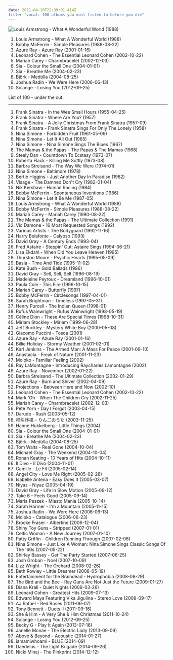 ```yaml
---
date: 2021-04-10T22:39:01.414Z
title: "vocal: 100 albums you must listen to before you die"
---
```

![Louis Armstrong - What A Wonderful World (1988)](http://coverartarchive.org/release/7613c3c2-ed6f-44ab-84ba-3240dbabcb7f/19719747104-500.jpg "Louis Armstrong - What A Wonderful World (1988)")
<ol class="albums">
<li data-cover="http://coverartarchive.org/release/7613c3c2-ed6f-44ab-84ba-3240dbabcb7f/19719747104-500.jpg" data-tags="jazz" role="button">Louis Armstrong - What A Wonderful World (1988)</li>
<li data-cover="https://img.discogs.com/N0yLwGB1N62q6L1sBZX0T-eJ_O8=/fit-in/600x595/filters:strip_icc():format(jpeg):mode_rgb():quality(90)/discogs-images/R-6339568-1416841014-5652.jpeg.jpg" data-tags="jazz, a cappella, vocal, reggae" role="button">Bobby McFerrin - Simple Pleasures (1988-08-22)</li>
<li data-cover="http://coverartarchive.org/release/e02ccb17-e073-4439-a38c-a5008e1bcead/22576180833-500.jpg" data-tags="female vocalists, 00s" role="button">Azure Ray - Azure Ray (2001-01-16)</li>
<li data-cover="http://coverartarchive.org/release/e6050473-005e-43c4-a92b-2b5a19e3d85b/27487453451-500.jpg" data-tags="leonard cohen" role="button">Leonard Cohen - The Essential Leonard Cohen (2002-10-22)</li>
<li data-cover="http://coverartarchive.org/release/c9d5ef78-b211-4b79-a69a-9ad6b9057c02/15458769817-500.jpg" data-tags="pop, rnb" role="button">Mariah Carey - Charmbracelet (2002-12-03)</li>
<li data-cover="http://coverartarchive.org/release/6ca7f4c7-e62c-4bc6-97cd-04b25f90b512/8250118267-500.jpg" data-tags="chillout, sia, female vocalists" role="button">Sia - Colour the Small One (2004-01-01)</li>
<li data-cover="https://img.discogs.com/MonuDtSdUCOc_FyDFv4BaNugvoI=/fit-in/600x592/filters:strip_icc():format(jpeg):mode_rgb():quality(90)/discogs-images/R-244419-1227222364.jpeg.jpg" data-tags="electronic, downtempo" role="button">Sia - Breathe Me (2004-02-23)</li>
<li data-cover="http://coverartarchive.org/release/5c24e649-4e52-4f57-90c9-8275149706c0/7794274920-500.jpg" data-tags="experimental" role="button">Björk - Medúlla (2004-08-25)</li>
<li data-cover="https://img.discogs.com/XvPfiUyNYnGMcQ3sgYiddCGTqLc=/fit-in/453x450/filters:strip_icc():format(jpeg):mode_rgb():quality(90)/discogs-images/R-2735564-1299014714.jpeg.jpg" data-tags="acoustic, folk, joshua radin" role="button">Joshua Radin - We Were Here (2006-06-13)</li>
<li data-cover="https://img.discogs.com/th6a34wKj46CoQ7pomOh3XuQA_k=/fit-in/500x498/filters:strip_icc():format(jpeg):mode_rgb():quality(90)/discogs-images/R-4034108-1353032647-8366.jpeg.jpg" data-tags="rnb" role="button">Solange - Losing You (2012-09-25)</li>
</ol>
List of 100 - under the cut.
<!-- more -->

_________________

<ol class="albums">
<li data-cover="http://coverartarchive.org/release/881f621c-618c-48da-80a8-50380996fe15/18485861293-500.jpg" data-tags="jazz, vocal jazz, 50s" role="button">
Frank Sinatra - In the Wee Small Hours (1955-04-25)
</li>
<li data-cover="https://via.placeholder.com/450" data-tags="vocal, jazz, easy listening, traditional pop, vocal jazz, 50s, traditional, sinatra, classic pop, classic jazz, old favorites, capitol records, 50s albums, franck sinatra" role="button">
Frank Sinatra - Where Are You? (1957)
</li>
<li data-cover="http://coverartarchive.org/release/b20ae32a-7008-49c7-9e30-a0825bc49e0b/13161146770-500.jpg" data-tags="christmas" role="button">
Frank Sinatra - A Jolly Christmas From Frank Sinatra (1957-09)
</li>
<li data-cover="http://coverartarchive.org/release/c8943160-c4a9-4840-9fc5-19a05b53a00f/8697790128-500.jpg" data-tags="vocal jazz, vocal, jazz, 50s" role="button">
Frank Sinatra - Frank Sinatra Sings For Only The Lonely (1958)
</li>
<li data-cover="http://coverartarchive.org/release/ae2d389d-faaf-40f2-82be-3530a5edc373/2403164716-500.jpg" data-tags="jazz, soul, 60s, blues" role="button">
Nina Simone - Forbidden Fruit (1961-05-09)
</li>
<li data-cover="http://coverartarchive.org/release/d83db609-0db9-4860-9c3d-3ff7140c8ae5/8732547313-500.jpg" data-tags="vocal, jazz, 60s, torch songs, standards" role="button">
Nina Simone - Let It All Out (1965)
</li>
<li data-cover="http://coverartarchive.org/release/06bfbef3-f65b-4043-965d-0a6342567b83/4427849114-500.jpg" data-tags="60s" role="button">
Nina Simone - Nina Simone Sings The Blues (1967)
</li>
<li data-cover="https://img.discogs.com/iRGmMiAzd5qXs_YxuehXkv9hH-o=/fit-in/600x450/filters:strip_icc():format(jpeg):mode_rgb():quality(90)/discogs-images/R-3383876-1579193061-2811.jpeg.jpg" data-tags="60s" role="button">
The Mamas & the Papas - The Papas & The Mamas (1968)
</li>
<li data-cover="https://img.discogs.com/7idxMRMZmdYjVlxrITv-ynxh6yE=/fit-in/600x600/filters:strip_icc():format(jpeg):mode_rgb():quality(90)/discogs-images/R-10686817-1546367036-5135.jpeg.jpg" data-tags="70s" role="button">
Steely Dan - Countdown To Ecstasy (1973-07)
</li>
<li data-cover="http://coverartarchive.org/release/adcbf081-fc55-30b1-a958-d0ff1500ee58/18080485648-500.jpg" data-tags="soul" role="button">
Roberta Flack - Killing Me Softly (1973-08)
</li>
<li data-cover="http://coverartarchive.org/release/297b5fd9-654c-3eb7-a41e-40fc4ae011c7/9800946084-500.jpg" data-tags="jazz, 70s, easy listening" role="button">
Barbra Streisand - The Way We Were (1974-01)
</li>
<li data-cover="http://coverartarchive.org/release/a0faffc8-e678-4fcb-a45b-2a6a7a3e53a3/3763345582-500.jpg" data-tags="jazz, jazz vocal" role="button">
Nina Simone - Baltimore (1978)
</li>
<li data-cover="https://img.discogs.com/uGu-auaEyLSdmgkZtb4k_TjGHQU=/fit-in/600x600/filters:strip_icc():format(jpeg):mode_rgb():quality(90)/discogs-images/R-3690369-1504711889-1105.jpeg.jpg" data-tags="vocal, songs" role="button">
Bertie Higgins - Just Another Day In Paradise (1982)
</li>
<li data-cover="http://coverartarchive.org/release/c354b401-7722-4297-a26b-0822953fa829/14592166258-500.jpg" data-tags="new wave" role="button">
Visage - The Damned Don't Cry (1982-01-04)
</li>
<li data-cover="https://img.discogs.com/3uZgSt_SrYjrbMdq2GURj1H54XM=/fit-in/594x586/filters:strip_icc():format(jpeg):mode_rgb():quality(90)/discogs-images/R-478981-1335477478.jpeg.jpg" data-tags="new wave, electronic, 80s, synthpop" role="button">
Nik Kershaw - Human Racing (1984)
</li>
<li data-cover="http://coverartarchive.org/release/5ba43590-25c6-4d4f-98c1-0780133f264e/3768695787-500.jpg" data-tags="vocal, jazz, vocal improvisation" role="button">
Bobby McFerrin - Spontaneous Inventions (1986)
</li>
<li data-cover="http://coverartarchive.org/release/acd398e8-997a-490c-b415-0812bf322a4e/6925988014-500.jpg" data-tags="vocal, female, female vocalists, blues, rhythm and blues, nina simone, simone, dr nina simone, ffff" role="button">
Nina Simone - Let It Be Me (1987-05)
</li>
<li data-cover="http://coverartarchive.org/release/7613c3c2-ed6f-44ab-84ba-3240dbabcb7f/19719747104-500.jpg" data-tags="jazz" role="button">
Louis Armstrong - What A Wonderful World (1988)
</li>
<li data-cover="https://img.discogs.com/N0yLwGB1N62q6L1sBZX0T-eJ_O8=/fit-in/600x595/filters:strip_icc():format(jpeg):mode_rgb():quality(90)/discogs-images/R-6339568-1416841014-5652.jpeg.jpg" data-tags="jazz, a cappella, vocal, reggae" role="button">
Bobby McFerrin - Simple Pleasures (1988-08-22)
</li>
<li data-cover="http://coverartarchive.org/release/698fa1f0-6e8c-42a0-a1dd-9558d0d521ee/1637729272-500.jpg" data-tags="pop" role="button">
Mariah Carey - Mariah Carey (1990-08-22)
</li>
<li data-cover="https://img.discogs.com/9bggwcwlt_JGfCck1JWPlZR4BTU=/fit-in/550x546/filters:strip_icc():format(jpeg):mode_rgb():quality(90)/discogs-images/R-5981301-1408001819-9735.jpeg.jpg" data-tags="vocal, pop, 60s, 70s, usa, american, oldies, harmony, compilation, west coast pop" role="button">
The Mamas & the Papas - The Ultimate Collection (1991)
</li>
<li data-cover="https://img.discogs.com/-3mFS6brCur3657bA_V_atyy1MQ=/fit-in/600x607/filters:strip_icc():format(jpeg):mode_rgb():quality(90)/discogs-images/R-12642908-1539190599-3671.jpeg.jpg" data-tags="vocal, traditional pop, romantic, reflective, smooth, earnest, dramatic, elegant, showtunes, crooners, sophisticated, warm, poignant, relaxation, lush, sentimental, soothing, joyous, cast recordings, show tunes, refined, theatrical, gutsy, in love, reserved, romantic evening, vocal pop, dinner ambiance, american popular song, vic damone, vic soothest veteran sings the great love song, vic veteran smooth romantic sings great love songs, vic damone sings the great love songs" role="button">
Vic Damone - 16 Most Requested Songs (1992)
</li>
<li data-cover="https://img.discogs.com/YWhTL89qO40kEZDvCJdhnicP0JI=/fit-in/300x300/filters:strip_icc():format(jpeg):mode_rgb():quality(90)/discogs-images/R-18162550-1617623871-6631.jpeg.jpg" data-tags="90s" role="button">
Various Artists - The Bodyguard (1992-11-16)
</li>
<li data-cover="http://coverartarchive.org/release/00fc827f-a445-4808-b60d-c3eec3aeb275/25343949413-500.jpg" data-tags="calypso" role="button">
Harry Belafonte - Calypso (1993)
</li>
<li data-cover="http://coverartarchive.org/release/83ea0b9c-ceca-3401-80c9-f304a92c7bb8/10457937400-500.jpg" data-tags="singer-songwriter" role="button">
David Gray - A Century Ends (1993-04)
</li>
<li data-cover="http://coverartarchive.org/release/1471ebae-5c08-4dac-998e-3f61b1e4825a/8145405220-500.jpg" data-tags="swing, jazz" role="button">
Fred Astaire - Steppin' Out: Astaire Sings (1994-06-21)
</li>
<li data-cover="https://img.discogs.com/809teSq15pUN26NBc3TGqRlDCgs=/fit-in/250x250/filters:strip_icc():format(jpeg):mode_rgb():quality(90)/discogs-images/R-7492635-1442598738-1923.jpeg.jpg" data-tags="jazz" role="button">
Lisa Ekdahl - When Did You Leave Heaven (1995)
</li>
<li data-cover="http://coverartarchive.org/release/9fa55952-6970-4759-ab71-e35d46e83ccb/24397543462-500.jpg" data-tags="avantgarde, indie, experimental" role="button">
Thurston Moore - Psychic Hearts (1995-05-09)
</li>
<li data-cover="https://img.discogs.com/H8NtsjaLvEXsECyByvSmkeiIUXs=/fit-in/600x604/filters:strip_icc():format(jpeg):mode_rgb():quality(90)/discogs-images/R-1795296-1467739923-6944.jpeg.jpg" data-tags="80s, smooth jazz" role="button">
Basia - Time And Tide (1995-11-02)
</li>
<li data-cover="http://coverartarchive.org/release/871d0918-11d5-44ca-8d85-60be8efe2e6c/15026833938-500.jpg" data-tags="vocal, alternative rock, singer-songwriter, pop rock" role="button">
Kate Bush - Gold Ballads (1996)
</li>
<li data-cover="http://coverartarchive.org/release/8322188f-232a-45a0-9ee6-7d8ce49295d8/21687491741-500.jpg" data-tags="vocal, folk, ireland, the longlist, david gray, paracuandoquieradormir" role="button">
David Gray - Sell, Sell, Sell (1996-08-19)
</li>
<li data-cover="http://coverartarchive.org/release/f2865eae-c669-4c93-854d-34559ce86298/14265603119-500.jpg" data-tags="jazz, female vocalists" role="button">
Madeleine Peyroux - Dreamland (1996-10-01)
</li>
<li data-cover="http://coverartarchive.org/release/c990f56f-29fc-4207-a4a1-7b91143e78ab/3052348850-500.jpg" data-tags="rock, female vocalists" role="button">
Paula Cole - This Fire (1996-10-15)
</li>
<li data-cover="http://coverartarchive.org/release/ca0f7485-b03e-4be5-afda-3e587e062efb/3938634835-500.jpg" data-tags="pop, rnb" role="button">
Mariah Carey - Butterfly (1997)
</li>
<li data-cover="http://coverartarchive.org/release/297c65dc-a426-41db-94a8-b2e961ae8b1b/4426813169-500.jpg" data-tags="vocal, jazz" role="button">
Bobby McFerrin - Circlesongs (1997-04-01)
</li>
<li data-cover="http://coverartarchive.org/release/9af39462-c1a0-4c45-b1c9-300ba2490f6a/4155878252-500.jpg" data-tags="vocal, female vocalists, female" role="button">
Sarah Brightman - Timeless (1997-05-31)
</li>
<li data-cover="https://img.discogs.com/n22kioyzg7YXR6v5CPo8OquTOMI=/fit-in/500x501/filters:strip_icc():format(jpeg):mode_rgb():quality(90)/discogs-images/R-11961715-1525550823-6700.jpeg.jpg" data-tags="baroque" role="button">
Henry Purcell - The Indian Queen (1998-01)
</li>
<li data-cover="http://coverartarchive.org/release/e241946c-efac-4e3f-bc29-78cb639cc45c/5038322350-500.jpg" data-tags="singer-songwriter, 90s" role="button">
Rufus Wainwright - Rufus Wainwright (1998-05-19)
</li>
<li data-cover="https://img.discogs.com/qcu4InFyNC16nBkhgsVdSutOlTU=/fit-in/500x487/filters:strip_icc():format(jpeg):mode_rgb():quality(90)/discogs-images/R-9557779-1482729909-2391.jpeg.jpg" data-tags="christmas" role="button">
Céline Dion - These Are Special Times (1998-10-31)
</li>
<li data-cover="http://coverartarchive.org/release/7f3b542b-5269-4b50-b129-59e3d9909152/20669273636-500.jpg" data-tags="chillout, vocal, pop, female vocalists, new age, crossover, easy" role="button">
Miriam Stockley - Miriam (1999-06-28)
</li>
<li data-cover="https://via.placeholder.com/450" data-tags="live" role="button">
Jeff Buckley - Mystery White Boy (2000-05-08)
</li>
<li data-cover="https://via.placeholder.com/450" data-tags="opera, tosca" role="button">
Giacomo Puccini - Tosca (2001)
</li>
<li data-cover="http://coverartarchive.org/release/e02ccb17-e073-4439-a38c-a5008e1bcead/22576180833-500.jpg" data-tags="female vocalists, 00s" role="button">
Azure Ray - Azure Ray (2001-01-16)
</li>
<li data-cover="https://img.discogs.com/pNOBtQFxmZJ7psjAKXtTec2IP7c=/fit-in/600x337/filters:strip_icc():format(jpeg):mode_rgb():quality(90)/discogs-images/R-7449381-1441720265-8061.jpeg.jpg" data-tags="jazz, blues" role="button">
Billie Holiday - Stormy Weather (2001-02-01)
</li>
<li data-cover="http://coverartarchive.org/release/9684c702-d5e9-4827-9e11-b124de44af4b/4397354155-500.jpg" data-tags="classical, choral, karljenkins" role="button">
Karl Jenkins - The Armed Man: A Mass For Peace (2001-09-10)
</li>
<li data-cover="http://coverartarchive.org/release/5a772b9e-cd00-472a-8e11-fa7c3af82d80/18956006311-500.jpg" data-tags="pop" role="button">
Anastacia - Freak of Nature (2001-11-23)
</li>
<li data-cover="https://img.discogs.com/ZgfcaZUMhB1rJZXVJGs-4_pmDhw=/fit-in/500x500/filters:strip_icc():format(jpeg):mode_rgb():quality(90)/discogs-images/R-155878-1239093405.jpeg.jpg" data-tags="chillout, vocal, trip hop, female vocalist, great groove, where are my headphones, where is my bong, weightlifting music, beats for days, kkmuza, has me dancing even now, spiotr, lubi sie, tany tany" role="button">
Moloko - Familiar Feeling (2002)
</li>
<li data-cover="https://img.discogs.com/dPOQdzlRWMvXfwXXBEjHqsayZOM=/fit-in/170x169/filters:strip_icc():format(jpeg):mode_rgb():quality(90)/discogs-images/R-8863445-1470338217-1907.jpeg.jpg" data-tags="ray lamontagne" role="button">
Ray LaMontagne - Introducing Raycharles Lamontagne (2002)
</li>
<li data-cover="https://img.discogs.com/47xuNForVmL8VhFijNcP3PhgP6U=/fit-in/600x594/filters:strip_icc():format(jpeg):mode_rgb():quality(90)/discogs-images/R-716025-1493787625-5590.jpeg.jpg" data-tags="female vocalists" role="button">
Azure Ray - November (2002-01-22)
</li>
<li data-cover="https://img.discogs.com/PIpu7tNvdbHr3cBlZdo-zlK-p1g=/fit-in/600x573/filters:strip_icc():format(jpeg):mode_rgb():quality(90)/discogs-images/R-2938016-1599284969-9697.jpeg.jpg" data-tags="vocal, pop, traditional pop, greatest hits, evergreen, barbara streisand" role="button">
Barbra Streisand - The Ultimate Collection (2002-01-29)
</li>
<li data-cover="http://coverartarchive.org/release/65106183-2eb1-48e4-907f-3876f3183324/23777691533-500.jpg" data-tags="indie, female vocalists" role="button">
Azure Ray - Burn and Shiver (2002-04-09)
</li>
<li data-cover="http://coverartarchive.org/release/c35361b1-79a1-4b52-9c93-4d40a29368b0/27292980196-500.jpg" data-tags="disco, nu jazz, chillout, electronic, vocal, house, acid jazz, lounge, laidback, funky, deep house, subtle production" role="button">
Projections - Between Here and Now (2002-10)
</li>
<li data-cover="http://coverartarchive.org/release/e6050473-005e-43c4-a92b-2b5a19e3d85b/27487453451-500.jpg" data-tags="leonard cohen" role="button">
Leonard Cohen - The Essential Leonard Cohen (2002-10-22)
</li>
<li data-cover="https://img.discogs.com/28415784b9210344a4a62ec6cd31adb2d01b3637/images/spacer.gif" data-tags="classic rock, electronic, electronica, vocal, dance, new wave, synth pop, techno, synthpop, german" role="button">
Mark 'Oh - When The Children Cry (2002-11-25)
</li>
<li data-cover="http://coverartarchive.org/release/c9d5ef78-b211-4b79-a69a-9ad6b9057c02/15458769817-500.jpg" data-tags="pop, rnb" role="button">
Mariah Carey - Charmbracelet (2002-12-03)
</li>
<li data-cover="https://img.discogs.com/HdRs06o4r4ZDOWSFsb5jmVpTxfk=/fit-in/600x606/filters:strip_icc():format(jpeg):mode_rgb():quality(90)/discogs-images/R-870780-1167552374.jpeg.jpg" data-tags="indie" role="button">
Pete Yorn - Day I Forgot (2003-04-15)
</li>
<li data-cover="https://img.discogs.com/lCcXkUQ3G6nD7sbHKMaqW5jYc0U=/fit-in/298x300/filters:strip_icc():format(jpeg):mode_rgb():quality(90)/discogs-images/R-322385-1100938422.jpg.jpg" data-tags="trance" role="button">
Darude - Rush (2003-05-12)
</li>
<li data-cover="https://via.placeholder.com/450" data-tags="vocal, japanese, j-pop, ringo shina" role="button">
椎名林檎 - りんごのうた (2003-11-25)
</li>
<li data-cover="http://coverartarchive.org/release/5839ebed-ffe9-43f9-99c4-a4288643c809/14824380200-500.jpg" data-tags="female vocalists" role="button">
Hanne Hukkelberg - Little Things (2004)
</li>
<li data-cover="http://coverartarchive.org/release/6ca7f4c7-e62c-4bc6-97cd-04b25f90b512/8250118267-500.jpg" data-tags="chillout, sia, female vocalists" role="button">
Sia - Colour the Small One (2004-01-01)
</li>
<li data-cover="https://img.discogs.com/MonuDtSdUCOc_FyDFv4BaNugvoI=/fit-in/600x592/filters:strip_icc():format(jpeg):mode_rgb():quality(90)/discogs-images/R-244419-1227222364.jpeg.jpg" data-tags="electronic, downtempo" role="button">
Sia - Breathe Me (2004-02-23)
</li>
<li data-cover="http://coverartarchive.org/release/5c24e649-4e52-4f57-90c9-8275149706c0/7794274920-500.jpg" data-tags="experimental" role="button">
Björk - Medúlla (2004-08-25)
</li>
<li data-cover="https://img.discogs.com/gcvh_G1cU7K2nvX7-zDztowbVh4=/fit-in/500x500/filters:strip_icc():format(jpeg):mode_rgb():quality(90)/discogs-images/R-2438161-1558967298-3250.jpeg.jpg" data-tags="blues, experimental" role="button">
Tom Waits - Real Gone (2004-10-04)
</li>
<li data-cover="https://img.discogs.com/o3sr4ZAt3qh-fOrIoKjM2fKGcX0=/fit-in/600x600/filters:strip_icc():format(jpeg):mode_rgb():quality(90)/discogs-images/R-317809-1200581515.jpeg.jpg" data-tags="dance, house" role="button">
Michael Gray - The Weekend (2004-10-04)
</li>
<li data-cover="http://coverartarchive.org/release/d947b57c-899b-4068-a271-7d530196af15/10622861219-500.jpg" data-tags="ronan keating  -  10 years of hits" role="button">
Ronan Keating - 10 Years of Hits (2004-10-11)
</li>
<li data-cover="https://img.discogs.com/ZHAPNEM-OI8MJhZrxLHI3leDKv0=/fit-in/500x440/filters:strip_icc():format(jpeg):mode_rgb():quality(90)/discogs-images/R-13908747-1563825490-6490.jpeg.jpg" data-tags="il divo, classical" role="button">
Il Divo - Il Divo (2004-11-01)
</li>
<li data-cover="https://img.discogs.com/MGPDbH-ahnTs2ettL-wVTmOPuXg=/fit-in/600x600/filters:strip_icc():format(jpeg):mode_rgb():quality(90)/discogs-images/R-9401145-1479911459-2505.jpeg.jpg" data-tags="french" role="button">
Camille - Le Fil (2005-02-14)
</li>
<li data-cover="https://img.discogs.com/VSDX9tBJe4cwD3KnWIKsZCnk6p8=/fit-in/600x600/filters:strip_icc():format(jpeg):mode_rgb():quality(90)/discogs-images/R-191744-1300229373.jpeg.jpg" data-tags="dance, sexy album covers" role="button">
Angel City - Love Me Right (2005-02-28)
</li>
<li data-cover="http://coverartarchive.org/release/1e883c0f-e68e-4292-8bc7-b22b194ffd26/1445677656-500.jpg" data-tags="nu jazz, french, vocal, bossa nova, avril lavigne, fmera album, rw sound" role="button">
Isabelle Antena - Easy Does It (2005-03-07)
</li>
<li data-cover="http://coverartarchive.org/release/d4a6ef09-5b44-47da-965f-fb36774d48ca/3651521402-500.jpg" data-tags="world, persian" role="button">
Niyaz - Niyaz (2005-04-19)
</li>
<li data-cover="https://img.discogs.com/P1fmJUS3_iPX633fdsjM8ipXJao=/fit-in/600x593/filters:strip_icc():format(jpeg):mode_rgb():quality(90)/discogs-images/R-614711-1431628762-6028.jpeg.jpg" data-tags="david gray" role="button">
David Gray - Life In Slow Motion (2005-09-12)
</li>
<li data-cover="http://coverartarchive.org/release/68682f25-2493-400e-b0ea-d05cf2620453/23899858735-500.jpg" data-tags="vocal" role="button">
Take 6 - Feels Good (2005-09-14)
</li>
<li data-cover="https://via.placeholder.com/450" data-tags="polish" role="button">
Maria Peszek - Miasto Mania (2005-10-14)
</li>
<li data-cover="http://coverartarchive.org/release/8cdef9f8-01c2-443f-bbf6-d79b560b82f6/18794442607-500.jpg" data-tags="folk, country" role="button">
Sarah Harmer - I'm a Mountain (2005-11-15)
</li>
<li data-cover="https://img.discogs.com/XvPfiUyNYnGMcQ3sgYiddCGTqLc=/fit-in/453x450/filters:strip_icc():format(jpeg):mode_rgb():quality(90)/discogs-images/R-2735564-1299014714.jpeg.jpg" data-tags="acoustic, folk, joshua radin" role="button">
Joshua Radin - We Were Here (2006-06-13)
</li>
<li data-cover="http://coverartarchive.org/release/0526cd89-0e9f-4fd1-bf29-c349091396f4/15207616068-500.jpg" data-tags="electronic, trip-hop, female vocalists" role="button">
Moloko - Catalogue (2006-06-23)
</li>
<li data-cover="http://coverartarchive.org/release/62486714-b27e-440e-9940-88f574ff0cf4/26539264313-500.jpg" data-tags="brooke fraser" role="button">
Brooke Fraser - Albertine (2006-12-04)
</li>
<li data-cover="https://img.discogs.com/6FkW1KzUrN75xjI2oFNGc77Y6zs=/fit-in/600x603/filters:strip_icc():format(jpeg):mode_rgb():quality(90)/discogs-images/R-14816707-1582161933-7535.jpeg.jpg" data-tags="vocal, slow, industrial pop, synth-punk, shinys" role="button">
Shiny Toy Guns - Stripped (2007-01-01)
</li>
<li data-cover="http://coverartarchive.org/release/5944569f-c36d-4520-a564-1d603bc3b0df/4476228153-500.jpg" data-tags="celtic" role="button">
Celtic Woman - A New Journey (2007-01-10)
</li>
<li data-cover="https://img.discogs.com/XYUEMGGOh9c_4P8lYcnK0POENaU=/fit-in/600x537/filters:strip_icc():format(jpeg):mode_rgb():quality(90)/discogs-images/R-1163735-1270405807.jpeg.jpg" data-tags="singer-songwriter" role="button">
Patty Griffin - Children Running Through (2007-02-06)
</li>
<li data-cover="https://img.discogs.com/H-Nre4E18muhYMGSSzkNQ_iFJMs=/fit-in/400x419/filters:strip_icc():format(jpeg):mode_rgb():quality(90)/discogs-images/R-4790166-1375618412-2278.jpeg.jpg" data-tags="vocal, jazz, torch songs, standards, simone, dr nina simone" role="button">
Nina Simone - Just Like A Woman: Nina Simone Sings Classic Songs Of The '60s (2007-05-22)
</li>
<li data-cover="https://img.discogs.com/zf0saVnrvNeGpzjGqTCI4qb-WB0=/fit-in/600x601/filters:strip_icc():format(jpeg):mode_rgb():quality(90)/discogs-images/R-10958894-1507219724-4401.jpeg.jpg" data-tags="vocal, bassey" role="button">
Shirley Bassey - Get The Party Started (2007-06-25)
</li>
<li data-cover="http://coverartarchive.org/release/a46eae1e-d311-420e-8ab4-be16f58bcb38/5900493704-500.jpg" data-tags="christmas, christmas songs" role="button">
Josh Groban - Noël (2007-10-09)
</li>
<li data-cover="http://coverartarchive.org/release/c42db944-e7a3-4cc3-9a9f-89089962fe2e/836519986-500.jpg" data-tags="jazz, soul, lizz wright" role="button">
Lizz Wright - The Orchard (2008-02-26)
</li>
<li data-cover="https://img.discogs.com/JXPYzu8zebcseCEEWcJkyKhHu44=/fit-in/500x500/filters:strip_icc():format(jpeg):mode_rgb():quality(90)/discogs-images/R-1345661-1211476622.jpeg.jpg" data-tags="vocal, female, jazz, female vocalists, blues, jazz female vocalist, b rowley" role="button">
Beth Rowley - Little Dreamer (2008-05-19)
</li>
<li data-cover="http://coverartarchive.org/release/90f357d3-294b-36c5-ad84-5a001237aea0/1186747921-500.jpg" data-tags="vocal, female, indie pop, female vocalists, singer-songwriter, german, acoustic pop, less is more, cagy, aaahh records" role="button">
Entertainment for the Braindead - Hydrophobia (2008-08-29)
</li>
<li data-cover="http://coverartarchive.org/release/600899a8-b28c-42d0-8ee2-7d140cd401b9/13665735915-500.jpg" data-tags="indie, pop" role="button">
The Bird and the Bee - Ray Guns Are Not Just the Future (2009-01-27)
</li>
<li data-cover="http://coverartarchive.org/release/07805f0f-4e6d-329a-8fd5-aba6d3308356/9467972052-500.jpg" data-tags="jazz, female vocalists" role="button">
Diana Krall - Quiet Nights (2009-03-26)
</li>
<li data-cover="http://coverartarchive.org/release/f5210aa3-2fff-4148-bb73-50e95c7074a5/18265426377-500.jpg" data-tags="rock, great singer, slgdmbestof" role="button">
Leonard Cohen - Greatest Hits (2009-07-13)
</li>
<li data-cover="https://via.placeholder.com/450" data-tags="dance" role="button">
Edward Maya Featuring Vika Jigulina - Stereo Love (2009-09-17)
</li>
<li data-cover="http://coverartarchive.org/release/351b254e-7436-4ab1-bdbd-0d136aca4ee2/13896692649-500.jpg" data-tags="vocal, pop, acoustic, male vocalists, america" role="button">
AJ Rafael - Red Roses (2011-06-07)
</li>
<li data-cover="http://coverartarchive.org/release/2dafb146-aa42-48b5-9d1f-333371a5a2eb/11636647163-500.jpg" data-tags="jazz, tony bennett" role="button">
Tony Bennett - Duets II (2011-09-16)
</li>
<li data-cover="http://coverartarchive.org/release/5bf9dfbc-a02c-40e0-ba09-7348928b6093/4804310167-500.jpg" data-tags="christmas" role="button">
She & Him - A Very She & Him Christmas (2011-10-24)
</li>
<li data-cover="https://img.discogs.com/th6a34wKj46CoQ7pomOh3XuQA_k=/fit-in/500x498/filters:strip_icc():format(jpeg):mode_rgb():quality(90)/discogs-images/R-4034108-1353032647-8366.jpeg.jpg" data-tags="rnb" role="button">
Solange - Losing You (2012-09-25)
</li>
<li data-cover="http://coverartarchive.org/release/2af176b1-a7ec-4aa1-b59b-ec465dc1254c/27131873687-500.jpg" data-tags="hip-hop, pop, rap, paulina, becky g, love becky" role="button">
Becky G - Play It Again (2013-07-16)
</li>
<li data-cover="https://img.discogs.com/OtyXaiP218RcrUyzxtkfaSFCefU=/fit-in/600x597/filters:strip_icc():format(jpeg):mode_rgb():quality(90)/discogs-images/R-4896670-1599509523-4252.jpeg.jpg" data-tags="soul, rnb" role="button">
Janelle Monáe - The Electric Lady (2013-09-09)
</li>
<li data-cover="http://coverartarchive.org/release/57ae1538-5b8a-4ef8-b8a9-a47c809ea30d/7621866109-500.jpg" data-tags="trance, acoustic" role="button">
Above & Beyond - Acoustic (2014-01-27)
</li>
<li data-cover="http://coverartarchive.org/release/5b0432e3-53c6-4410-88af-e29fc863ed4a/7963468959-500.jpg" data-tags="synthpop, electronic" role="button">
iamamiwhoami - BLUE (2014-09)
</li>
<li data-cover="http://coverartarchive.org/release/318f543a-d744-43cf-8b6d-d06e9024e3fb/8464083953-500.jpg" data-tags="electronic" role="button">
Daedelus - The Light Brigade (2014-09-26)
</li>
<li data-cover="https://img.discogs.com/8tV-jeGS-LkKSw-b1Auxivn7HZI=/fit-in/600x502/filters:strip_icc():format(jpeg):mode_rgb():quality(90)/discogs-images/R-6900964-1549092882-5261.jpeg.jpg" data-tags="rap, hip-hop, hip hop" role="button">
Nicki Minaj - The Pinkprint (2014-12-12)
</li>
</ol>